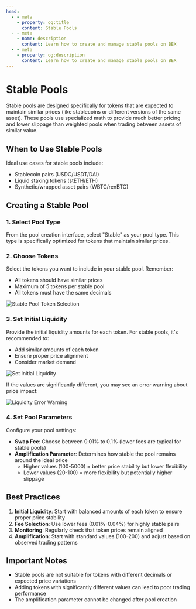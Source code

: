 ```yaml
---
head:
  - - meta
    - property: og:title
      content: Stable Pools
  - - meta
    - name: description
      content: Learn how to create and manage stable pools on BEX
  - - meta
    - property: og:description
      content: Learn how to create and manage stable pools on BEX
---
```


<script setup>
  import config from '@berachain/config/constants.json';
</script>

# Stable Pools

Stable pools are designed specifically for tokens that are expected to maintain similar prices (like stablecoins or different versions of the same asset). These pools use specialized math to provide much better pricing and lower slippage than weighted pools when trading between assets of similar value.

## When to Use Stable Pools

Ideal use cases for stable pools include:

- Stablecoin pairs (USDC/USDT/DAI)
- Liquid staking tokens (stETH/ETH)
- Synthetic/wrapped asset pairs (WBTC/renBTC)

## Creating a Stable Pool

### 1. Select Pool Type

From the pool creation interface, select "Stable" as your pool type. This type is specifically optimized for tokens that maintain similar prices.

### 2. Choose Tokens

Select the tokens you want to include in your stable pool. Remember:

- All tokens should have similar prices
- Maximum of 5 tokens per stable pool
- All tokens must have the same decimals

![Stable Pool Token Selection](/assets/stable_select_tokens.png)

### 3. Set Initial Liquidity

Provide the initial liquidity amounts for each token. For stable pools, it's recommended to:

- Add similar amounts of each token
- Ensure proper price alignment
- Consider market demand

![Set Initial Liquidity](/assets/stable_set_liquidity.png)

If the values are significantly different, you may see an error warning about price impact:

![Liquidity Error Warning](/assets/stable_set_liq_error.png)

### 4. Set Pool Parameters

Configure your pool settings:

- **Swap Fee**: Choose between 0.01% to 0.1% (lower fees are typical for stable pools)
- **Amplification Parameter**: Determines how stable the pool remains around the ideal price
  - Higher values (100-5000) = better price stability but lower flexibility
  - Lower values (20-100) = more flexibility but potentially higher slippage

## Best Practices

1. **Initial Liquidity**: Start with balanced amounts of each token to ensure proper price stability
2. **Fee Selection**: Use lower fees (0.01%-0.04%) for highly stable pairs
3. **Monitoring**: Regularly check that token prices remain aligned
4. **Amplification**: Start with standard values (100-200) and adjust based on observed trading patterns

## Important Notes

- Stable pools are not suitable for tokens with different decimals or expected price variations
- Adding tokens with significantly different values can lead to poor trading performance
- The amplification parameter cannot be changed after pool creation
